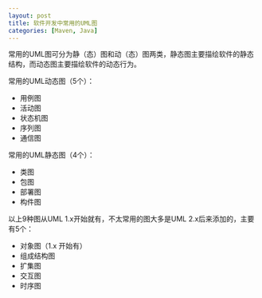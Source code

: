 ```yaml
---
layout: post
title: 软件开发中常用的UML图
categories: [Maven, Java]
---
```


常用的UML图可分为静（态）图和动（态）图两类，静态图主要描绘软件的静态结构，而动态图主要描绘软件的动态行为。

常用的UML动态图（5个）：

- 用例图
- 活动图
- 状态机图
- 序列图
- 通信图

常用的UML静态图（4个）：

- 类图
- 包图
- 部署图
- 构件图

以上9种图从UML 1.x开始就有，不太常用的图大多是UML 2.x后来添加的，主要有5个：

- 对象图（1.x 开始有）
- 组成结构图
- 扩集图
- 交互图
- 时序图